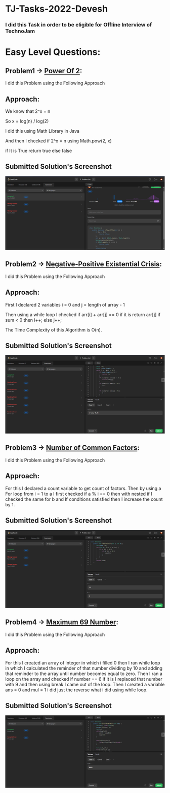 
# TJ-Tasks-2022-Devesh

### I did this Task in order to be eligible for Offline Interview of TechnoJam


# Easy Level Questions:

## Problem1 -> [Power Of 2](https://leetcode.com/problems/power-of-two/description/):

I did this Problem using the Following Approach

## Approach: 
We know that 2^x = n 

So x = log(n) / log(2)

I did this using Math Library in Java

And then I checked if 2^x = n using Math.pow(2, x)

if It is True return true else false

## Submitted Solution's Screenshot

![App Screenshot](https://github.com/devesh1011/TJ-Tasks-2022-Devesh/blob/master/Images/Screenshot%202022-11-14%20171208.png?raw=true)

## Problem2 -> [Negative-Positive Existential Crisis](https://leetcode.com/problems/largest-positive-integer-that-exists-with-its-negative/):

I did this Problem using the Following Approach

## Approach: 

First I declared 2 variables i = 0  and j = length of array - 1

Then using a while loop I checked if arr[i] + arr[j] == 0 if it is return arr[j]
if sum < 0 then i++;
else j++;

The Time Complexity of this Algorithm is O(n).

## Submitted Solution's Screenshot

![App Screenshot](https://github.com/devesh1011/TJ-Tasks-2022-Devesh/blob/master/Images/Screenshot%202022-11-14%20175140.png?raw=true)

## Problem3 -> [Number of Common Factors](https://leetcode.com/problems/number-of-common-factors/):

I did this Problem using the Following Approach

## Approach: 

For this I declared a count variable to get count of factors. Then by using a For loop from i = 1 to a I first checked if a % i == 0 then with nested if I checked the same for b and If conditions satisfied then I increase the count by 1.


## Submitted Solution's Screenshot

![App Screenshot](https://github.com/devesh1011/TJ-Tasks-2022-Devesh/blob/master/Images/Screenshot%202022-11-14%20175456.png?raw=true)

## Problem4 -> [Maximum 69 Number](https://leetcode.com/problems/maximum-69-number/):

I did this Problem using the Following Approach

## Approach: 

For this I created an array of integer in which i filled 0 then I ran while loop in which I calculated the reminder of that number dividing by 10 and adding that reminder to the array until number becomes equal to zero.
Then I ran a loop on the array and checked if number == 6 if it is I replaced that number with 9 and then using break I came out of the loop.
Then I created a variable ans = 0 and mul = 1 i did just the reverse what i did using while loop.

## Submitted Solution's Screenshot

![App Screenshot](https://github.com/devesh1011/TJ-Tasks-2022-Devesh/blob/master/Images/Screenshot%202022-11-14%20180023.png?raw=true)
